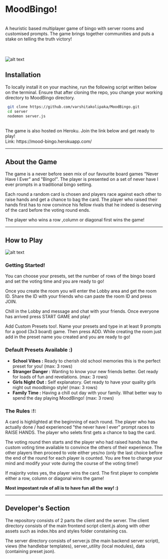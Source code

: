 # MoodBingo!

<br>
A heuristic based multiplayer game of bingo with server rooms and customised prompts. The game brings together communities and puts a stake on telling the truth victory!

<br> 
<br>
<br>

![alt text](https://github.com/varshitakolipaka/MoodBingo/blob/master/client/img/vidgame.svg)


## Installation

To locally install it on your machine, run the following script written below on the terminal. Ensure that after cloning the repo, you change your working directory to MoodBingo directory.
```sh
 git clone https://github.com/varshitakolipaka/MoodBingo.git
 cd server
 nodemon server.js
```
<br>
The game is also hosted on Heroku. Join the link below and get ready to play!
<br>
Link: https://mood-bingo.herokuapp.com/

---

## About the Game

The game is a never before seen mix of our favourite board games "Never Have I Ever" and "Bingo!". The player is presented on a set of never have I ever prompts in a traditional bingo setting. 

Each round a random card is chosen and players race against each other to raise hands and get a chance to bag the card. The player who raised their hands first has to now convince his fellow rivals that he indeed is deserving of the card before the voting round ends. 

The player who wins a row ,column or diagonal first wins the game! 

---

## How to Play

![alt text](https://github.com/varshitakolipaka/MoodBingo/blob/master/client/img/howtoplay.svg)

### Getting Started!

You can choose your presets, set the number of rows of the bingo board and set the voting time and you are ready to go!

Once you create the room you will enter the Lobby area and get the room ID. Share the ID with your friends who can paste the room ID and press JOIN.

Chill in the Lobby and message and chat with your friends. Once everyone has arrived press START GAME and play!

Add Custom Presets too!. Name your presets and type in at least 9 prompts for a good (3x3 board) game. Then press ADD. While creating the room just add in the preset name you created and you are ready to go!

### Default Presets Available :)

* **School Vibes :** Ready to cherish old school memories this is the perfect preset for you! (max: 3 rows)
* **Stranger Danger :** Wanting to know your new friends better. Get ready for loads of fun and revelations. (max: 3 rows)
* **Girls Night Out :** Self explanatory. Get ready to have your quality girls night out moodbingo style! (max: 3 rows)
* **Family Time :** Having a chill out day with your family. What better way to spend the day playing MoodBingo! (max: 3 rows)

### The Rules :!:

 A card is highlighted at the beginning of each round. The player who has actually done / had experienced "the never have I ever" prompt races to RAISE HANDS. The player who selets first gets a chance to bag the card.
 
The voting round then starts and the player who had raised hands has the custom voting time available to convince the others of their experience. The other players then proceed to vote either yes/no (only the last choice before the end of the round for each player is counted. You are free to change your mind and modify your vote during the course of the voting time!)

If majority votes yes, the player wins the card. The first player to complete either a row, column or diagonal wins the game!

 **Most impostant rule of all is to have fun all the way! :)**
 
 ---
 
## Developer's Section

The repository consists of 2 parts the client and the server. The client directory consists of the main frontend script client.js along with other assets such as index.hbs and styles folder constaining css.

The server directory consists of server.js (the main backend server script), views (the handlebar templates), server_utility (local modules), data (containing preset json).




